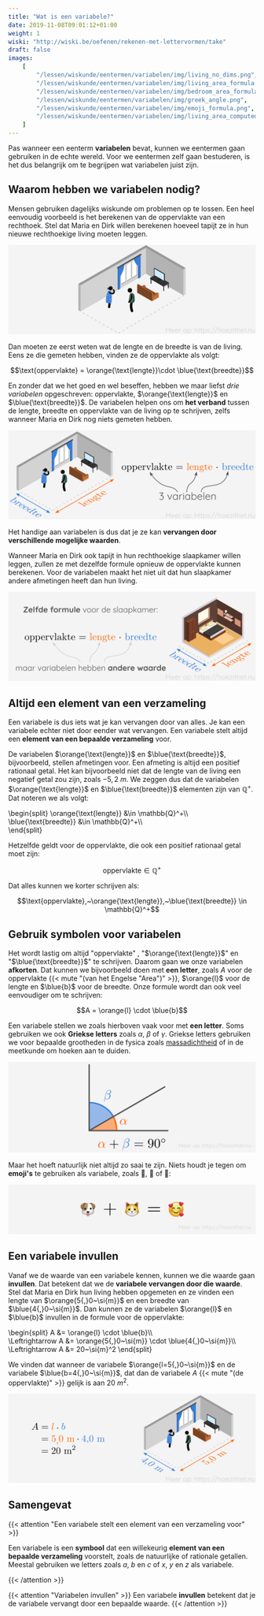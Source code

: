 ```yaml
---
title: "Wat is een variabele?"
date: 2019-11-08T09:01:12+01:00
weight: 1
wiski: "http://wiski.be/oefenen/rekenen-met-lettervormen/take"
draft: false
images:
    [
        "/lessen/wiskunde/eentermen/variabelen/img/living_no_dims.png",
        "/lessen/wiskunde/eentermen/variabelen/img/living_area_formula.png",
        "/lessen/wiskunde/eentermen/variabelen/img/bedroom_area_formula.png",
        "/lessen/wiskunde/eentermen/variabelen/img/greek_angle.png",
        "/lessen/wiskunde/eentermen/variabelen/img/emoji_formula.png",
        "/lessen/wiskunde/eentermen/variabelen/img/living_area_computed.png",
    ]
---
```


Pas wanneer een eenterm **variabelen** bevat, kunnen we eentermen gaan
gebruiken in de echte wereld. Voor we eentermen zelf gaan bestuderen, is het dus
belangrijk om te begrijpen wat variabelen juist zijn.

## Waarom hebben we variabelen nodig?

Mensen gebruiken dagelijks wiskunde om problemen op te lossen. Een heel
eenvoudig voorbeeld is het berekenen van de oppervlakte van een rechthoek. Stel
dat Maria en Dirk willen berekenen hoeveel tapijt ze in hun nieuwe
rechthoekige living moeten leggen.

![](img/living_no_dims.png)

Dan moeten ze eerst weten wat de lengte en de breedte is van de living. Eens ze
die gemeten hebben, vinden ze de oppervlakte als volgt:

$$\text{oppervlakte} = \orange{\text{lengte}}\cdot \blue{\text{breedte}}$$

En zonder dat we het goed en wel beseffen, hebben we maar liefst _drie
variabelen_ opgeschreven: $\text{oppervlakte}$, $\orange{\text{lengte}}$ en
$\blue{\text{breedte}}$. De variabelen helpen ons om **het verband** tussen de
lengte, breedte en oppervlakte van de living op te schrijven, zelfs wanneer
Maria en Dirk nog niets gemeten hebben.

![](img/living_area_formula.png)

Het handige aan variabelen is dus dat je ze kan **vervangen door verschillende mogelijke waarden**.

Wanneer Maria en Dirk ook tapijt in hun rechthoekige slaapkamer willen leggen, zullen ze met dezelfde formule opnieuw de oppervlakte kunnen berekenen. Voor de variabelen maakt het niet uit dat hun slaapkamer andere afmetingen heeft dan hun living.

![](img/bedroom_area_formula.png)

## Altijd een element van een verzameling

Een variabele is dus iets wat je kan vervangen door van alles. Je kan een variabele echter niet door eender wat vervangen. Een variabele stelt altijd een **element van een bepaalde verzameling** voor.

De variabelen $\orange{\text{lengte}}$ en
$\blue{\text{breedte}}$, bijvoorbeeld, stellen afmetingen voor. Een afmeting is altijd een positief rationaal getal. Het kan bijvoorbeeld niet dat de lengte van de living een negatief getal zou
zijn, zoals $-5{,}2~\si{m}$.
We zeggen dus dat de variabelen $\orange{\text{lengte}}$ en
$\blue{\text{breedte}}$ elementen zijn van $\mathbb{Q}^+$. Dat noteren we als volgt:

\begin{split}
\orange{\text{lengte}} &\in \mathbb{Q}^+\\\\\
 \blue{\text{breedte}} &\in \mathbb{Q}^+\\\\\
\end{split}

Hetzelfde geldt voor de oppervlakte, die ook een positief rationaal getal moet zijn:

$$\text{oppervlakte} \in \mathbb{Q}^+$$

Dat alles kunnen we korter schrijven als:

$$\text{oppervlakte},~\orange{\text{lengte}},~\blue{\text{breedte}} \in \mathbb{Q}^+$$

## Gebruik symbolen voor variabelen

Het wordt lastig om altijd "$\text{oppervlakte}$" , "$\orange{\text{lengte}}$" en
"$\blue{\text{breedte}}$" te schrijven. Daarom gaan we onze variabelen **afkorten**.
Dat kunnen we bijvoorbeeld doen met **een letter**, zoals $A$ voor de
oppervlakte {{< mute "(van het Engelse \"Area\")" >}}, $\orange{l}$ voor de
lengte en $\blue{b}$ voor de breedte. Onze
formule wordt dan ook veel eenvoudiger om te schrijven:

$$A = \orange{l} \cdot \blue{b}$$

Een variabele stellen we zoals hierboven vaak voor met **een letter**. Soms
gebruiken we ook **Griekse letters** zoals $\alpha$, $\beta$ of $\gamma$.
Griekse letters gebruiken we voor bepaalde grootheden in de fysica zoals
[massadichtheid](/lessen/fysica/grootheden_eenheden/formules_omvormen) of in de
meetkunde om hoeken aan te duiden.

![](img/greek_angle.png)

Maar het hoeft natuurlijk niet altijd zo saai te zijn. Niets houdt je tegen om
**emoji's** te gebruiken als variabele, zoals 🐶, 🐘 of
📏:

![](img/emoji_formula.png)

## Een variabele invullen

Vanaf we de waarde van een variabele kennen, kunnen we die waarde gaan
**invullen**. Dat betekent dat we de **variabele vervangen door die waarde**.
Stel dat Maria en Dirk hun living hebben opgemeten en ze vinden een lengte van
$\orange{5{,}0~\si{m}}$ en een breedte van $\blue{4{,}0~\si{m}}$. Dan kunnen ze de
variabelen $\orange{l}$ en $\blue{b}$ invullen in de formule voor de
oppervlakte:

\begin{split}
A &= \orange{l} \cdot \blue{b}\\\\\
 \Leftrightarrow A &= \orange{5{,}0~\si{m}} \cdot \blue{4{,}0~\si{m}}\\\\\
 \Leftrightarrow A &= 20~\si{m}^2
\end{split}

We vinden dat wanneer de variabele $\orange{l=5{,}0~\si{m}}$ en de variabele
$\blue{b=4{,}0~\si{m}}$, dat dan de variabele
$A$ {{< mute "(de oppervlakte)" >}} gelijk is aan $20~\si{m}^2$.

![](img/living_area_computed.png)

## Samengevat

{{< attention "Een variabele stelt een element van een verzameling voor" >}}

Een variabele is een **symbool** dat een willekeurig **element van een bepaalde
verzameling** voorstelt, zoals de natuurlijke of rationale getallen. Meestal
gebruiken we letters zoals $a$, $b$ en $c$ of $x$, $y$ en $z$ als variabele.

{{< /attention >}}

{{< attention "Variabelen invullen" >}}
Een variabele **invullen** betekent dat je de variabele vervangt door een
bepaalde waarde.
{{< /attention >}}
